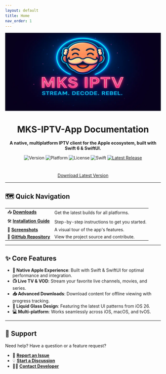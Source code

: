 ```yaml
---
layout: default
title: Home
nav_order: 1
---
```


<div align="center">
  <a href="https://github.com/MKS2508/MKS-IPTV-App">
    <img src="imgs/banner3.webp" alt="MKS-IPTV-App Banner" width="800"/>
  </a>
  <h1>MKS-IPTV-App Documentation</h1>
  <p><strong>A native, multiplatform IPTV client for the Apple ecosystem, built with Swift 6 & SwiftUI.</strong></p>
</div>

<p align="center">
  <img alt="Version" src="https://img.shields.io/badge/version-v1.0--beta-blueviolet?style=for-the-badge">
  <img alt="Platform" src="https://img.shields.io/badge/platform-iOS%20%7C%20macOS%20%7C%20tvOS-4BC51D?style=for-the-badge">
  <img alt="License" src="https://img.shields.io/badge/License-GPLv3-blue.svg?style=for-the-badge">
  <img alt="Swift" src="https://img.shields.io/badge/Swift-6.0-F05138?style=for-the-badge&logo=swift">
  <a href="https://github.com/MKS2508/MKS-IPTV-App/releases/latest">
    <img alt="Latest Release" src="https://img.shields.io/github/v/release/MKS2508/MKS-IPTV-App?include_prereleases&style=for-the-badge&color=blue&logo=github">
  </a>
</p>

<div align="center" style="margin-top: 40px;">
  <a href="download.md" class="btn">Download Latest Version</a>
</div>

---

## 🗺️ Quick Navigation

| | |
| :--- | :--- |
| 📥 [**Downloads**](download.html) | Get the latest builds for all platforms. |
| 🛠️ [**Installation Guide**](installation.html) | Step-by-step instructions to get you started. |
| 📸 [**Screenshots**](screenshots.html) | A visual tour of the app's features. |
| 🐙 [**GitHub Repository**](https://github.com/MKS2508/MKS-IPTV-App) | View the project source and contribute. |

---

## ✨ Core Features

- ** Native Apple Experience**: Built with Swift & SwiftUI for optimal performance and integration.
- **📺 Live TV & VOD**: Stream your favorite live channels, movies, and series.
- **📥 Advanced Downloads**: Download content for offline viewing with progress tracking.
- **🎨 Liquid Glass Design**: Featuring the latest UI patterns from iOS 26.
- **💻 Multi-platform**: Works seamlessly across iOS, macOS, and tvOS.

---

## 💬 Support

Need help? Have a question or a feature request?

- 🐛 [**Report an Issue**](https://github.com/MKS2508/MKS-IPTV-App/issues)
- 💡 [**Start a Discussion**](https://github.com/MKS2508/MKS-IPTV-App/discussions)
- 👨‍💻 [**Contact Developer**](https://github.com/MKS2508)